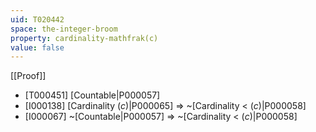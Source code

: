 ```yaml
---
uid: T020442
space: the-integer-broom
property: cardinality-mathfrak(c)
value: false
---
```

[[Proof]]

* [T000451] [Countable|P000057]
* [I000138] [Cardinality $\mathfrak(c)$|P000065] => ~[Cardinality < $\mathfrak(c)$|P000058]
* [I000067] ~[Countable|P000057] => ~[Cardinality < $\mathfrak(c)$|P000058]

